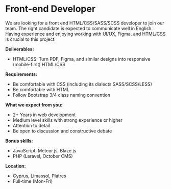# Front-end Developer

We are looking for a front end HTML/CSS/SASS/SCSS developer to join our team. The right candidate is expected to communicate well in English. Having experience and enjoying working with UI/UX, Figma, and HTML/CSS is crucial to this project.

__Deliverables:__

- HTML/CSS: Turn PDF, Figma, and similar designs into responsive (mobile-first) HTML/CSS

__Requirements:__

- Be comfortable with CSS (including its dialects SASS/SCSS/LESS)
- Be comfortable with HTML
- Follow Bootstrap 3/4 class naming convention

__What we expect from you:__

- 2+ Years in web development
- Medium level skills with strong experience or higher
- Attention to detail
- Be open to discussion and constructive debate

__Bonus skills:__

- JavaScript, Meteor.js, Blaze.js
- PHP (Laravel, October CMS)

__Location:__

- Cyprus, Limassol, Platres
- Full-time (Mon-Fri)
